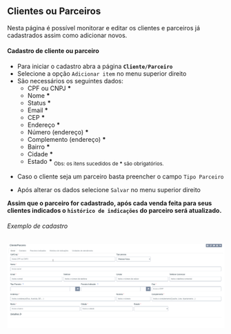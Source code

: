 ## Clientes ou Parceiros

Nesta página é possível monitorar e editar os clientes e parceiros já cadastrados assim como adicionar novos.

#### Cadastro de cliente ou parceiro
- Para iniciar o cadastro abra a página **`Cliente/Parceiro`**
- Selecione a opção `Adicionar item` no menu superior direito
- São necessários os seguintes dados:
  - CPF ou CNPJ **\***
  - Nome **\***
  - Status **\***
  - Email **\***
  - CEP **\***
  - Endereço **\***
  - Número (endereço) **\***
  - Complemento (endereço) **\***
  - Bairro **\***
  - Cidade **\***
  - Estado **\***
  <sub>Obs: os itens sucedidos de **\*** são obrigatórios.</sub>

* Caso o cliente seja um parceiro basta preencher o campo `Tipo Parceiro` 


- Após alterar os dados selecione `Salvar` no menu superior direito

**Assim que o parceiro for cadastrado, após cada venda feita para seus clientes indicados o `histórico de indicações` do parceiro será atualizado.**

###### Exemplo de cadastro

![Cadastro de Cliente](/ui/assets/fluxos-de-cadastro/cadastro-cliente.gif)